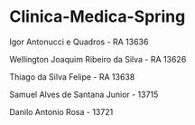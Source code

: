 # Clinica-Medica-Spring
Igor Antonucci e Quadros - RA 13636

Wellington Joaquim Ribeiro da Silva - RA 13626 

Thiago da Silva Felipe - RA 13638

Samuel Alves de Santana Junior - 13715

Danilo Antonio Rosa - 13721
